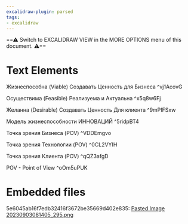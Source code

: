 ```yaml
---
excalidraw-plugin: parsed
tags:
- excalidraw
---
```


==⚠  Switch to EXCALIDRAW VIEW in the MORE OPTIONS menu of this document. ⚠==

# Text Elements

Жизнеспособна
(Viable)
Создавать Ценность для Бизнеса ^vj1AcovG

Осуществима
(Feasible)
Реализуема и Актуальна ^x5q8w6Fj

Желанна
(Desirable)
Создавать Ценность
Для клиента  ^9mPIFSxw

Модель жизнеспособности ИННОВАЦИЙ ^5ridpBT4

Точка зрения Бизнеса (POV) ^VDDEmgvo

Точка зрения 
Технологии (POV) ^0CL2VYIH

Точка зрения 
Клиента (POV) ^qQZ3afgD

POV - Point of View ^oOm5uPUK

# Embedded files

5e6045ab16f7edb32416f3672be35669d402e835: [Pasted Image 20230903081405_295.png](Pasted%20Image%2020230903081405_295.png)
